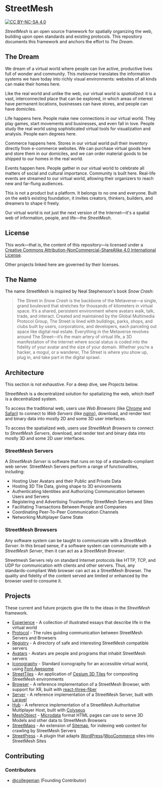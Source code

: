 # StreetMesh

[![CC BY-NC-SA 4.0][cc-by-nc-sa-shield]][cc-by-nc-sa]

*StreetMesh* is an open source framework for spatially organizing the web, building upon open standards and existing protocols. This repository documents this framework and anchors the effort to *The Dream*.

## The Dream

We dream of a virtual world where people can live active, productive lives full of wonder and community. This *metaverse* translates the information systems we have today into richly visual environments: websites of all kinds can make their homes here.

Like the real world and unlike the web, our virtual world is *spatialized*: it is a vast, interconnected place that can be explored, in which areas of interest have permanent locations, businesses can have stores, and people can have domiciles.

Life happens here. People make new connections in our virtual world. They play games, start movements and businesses, and even fall in love. People study the real world using sophisticated virtual tools for visualization and analysis. People earn degrees here.

Commerce happens here. Stores in our virtual world pull their inventory directly from e-commerce websites. We can purchase virtual goods here and store them in our domiciles, and we can order material goods to be shipped to our homes in the real world.

Events happen here. People gather in our virtual world to celebrate all matters of social and cultural importance. Community is built here. Real-life events are streamed to our virtual world, allowing their organizers to reach new and far-flung audiences.

This is not a product but a platform. It belongs to no one and everyone. Built on the web’s existing foundation, it invites creators, thinkers, builders, and dreamers to shape it freely. 

Our virtual world is not just the next version of the Internet—it's a spatial web of information, people, and life—the *StreetMesh*.

## License

This work—that is, the content of this repository—is licensed under a
[Creative Commons Attribution-NonCommercial-ShareAlike 4.0 International License][cc-by-nc-sa].

[cc-by-nc-sa]: http://creativecommons.org/licenses/by-nc-sa/4.0/
[cc-by-nc-sa-image]: https://licensebuttons.net/l/by-nc-sa/4.0/88x31.png
[cc-by-nc-sa-shield]: https://img.shields.io/badge/License-CC%20BY--NC--SA%204.0-lightgrey.svg

Other projects linked here are governed by their licenses.

## The Name

The name StreetMesh is inspired by Neal Stephenson's book *Snow Crash*:

> The Street in *Snow Crash* is the backbone of the Metaverse—a single, grand boulevard that stretches for thousands of kilometers in virtual space. It’s a shared, persistent environment where avatars walk, talk, trade, and interact. Created and maintained by the Global Multimedia Protocol Group, The Street is lined with buildings, parks, shops, and clubs built by users, corporations, and developers, each parceling out space like digital real estate. Everything in the Metaverse revolves around The Street—it’s the main artery of virtual life, a 3D manifestation of the internet where social status is coded into the fidelity of your avatar and the size of your domain. Whether you’re a hacker, a mogul, or a wanderer, The Street is where you show up, plug in, and take part in the digital sprawl.

## Architecture

This section is not exhaustive. For a deep dive, see *Projects* below.

StreetMesh is a decentralized solution for spatializing the web, which itself is a decentralized system.

To access the traditional web, users use *Web Browsers* (like [Chrome](https://www.google.com/chrome/) and [Safari](https://www.apple.com/safari/)) to connect to *Web Servers* (like [nginx](https://nginx.org/)), download, and render text and binary data into mostly 2D and some 3D user interfaces.

To access the spatialized web, users use *StreetMesh Browsers* to connect to *StreetMesh Servers*, download, and render text and binary data into mostly 3D and some 2D user interfaces.

### StreetMesh Servers

A *StreetMesh Server* is software that runs on top of a standards-compliant web server. StreetMesh Servers perform a range of functionalities, including:

* Hosting User Avatars and their Public and Private Data
* Hosting 3D Tile Data, giving shape to 3D environments
* Authenticating Identities and Authorizing Communication between Users and Servers
* Registering and Advertising Trustworthy StreetMesh Servers and Sites
* Facilitating Transactions Between People and Companies
* Coordinating Peer-To-Peer Communication Channels
* Networking Multiplayer Game State

### StreetMesh Browsers

Any software system can be taught to communicate with a *StreetMesh Server*. In this broad sense, if a software system can communicate with a *StreetMesh Server*, then it can act as a *StreetMesh Browser*. 

Streetmesh Servers rely on standard Internet protocols like HTTP, TCP, and UDP for communication with clients and other servers. Thus, any standards-compliant Web browser can act as a StreetMesh Browser. The quality and fidelity of the content served are limited or enhanced by the browser used to consume it.

## Projects

These current and future projects give life to the ideas in the *StreetMesh* framework.

* [Experience](https://github.com/StreetMesh/Experience) - A collection of illustrated essays that describe life in the virtual world
* [Protocol](https://github.com/StreetMesh/Protocol) - The rules guiding communication between StreetMesh Servers and Browsers
* [Registry](https://github.com/StreetMesh/Registry) - A directory of safe and interesting StreetMesh compatible servers
* [Avatars](https://github.com/StreetMesh/Avatars) - Avatars are people and programs that inhabit StreetMesh servers
* [Iconography](https://github.com/StreetMesh/Icons) - Standard iconography for an accessible virtual world, using [Font Awesome](https://fontawesome.com/)
* [StreetTiles](https://github.com/StreetMesh/StreetTiles) - An application of [Cesium 3D Tiles](https://github.com/CesiumGS/3d-tiles) for compositing StreetMesh environments
* [Browser](https://github.com/StreetMesh/Browser) - A reference implementation of a StreetMesh Browser, with support for XR, built with [react-three-fiber]([https://github.com/pmndrs/react-three-fiber])
* [Server](https://github.com/StreetMesh/Server) - A reference implementation of a StreetMesh Server, built with [Laravel](https://laravel.com/)
* [Hub](https://github.com/StreetMesh/Hub) - A reference implementation of a StreetMesh Authoritative Multiplayer Host, built with [Colyseus](https://colyseus.io)
* [MeshObject](https://github.com/StreetMesh/MeshObject) - [Microdata](https://schema.org/) format HTML pages can use to serve 3D Models and other data to StreetMesh Browsers
* [StreetMaps](https://github.com/StreetMesh/StreetMaps) - An extension of [Sitemap](https://www.sitemaps.org/), for indexing web content for crawling by StreetMesh Servers
* [StreetPress](https://github.com/StreetMesh/StreetPress) - A plugin that adapts [WordPress](https://wordpress.org/)/[WooCommerce](https://woocommerce.com/) sites into StreetMesh Sites 

## Contributing

### Contributors

* [@collegeman](https://github.com/collegeman) (Founding Contributor)





